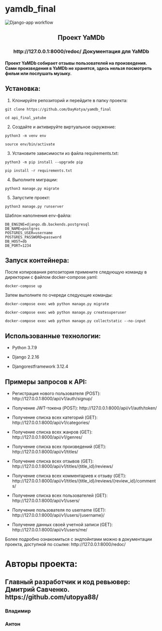 # yamdb_final

![Django-app workflow](https://github.com/DayKotya/yamdb_final/actions/workflows/yamdb_workflow.yml/badge.svg)

<h2 align="center">Проект YaMDb</h2>
<h3 align="center">http://127.0.0.1:8000/redoc/ Документация для YaMDb</h3>
<h4>Проект YaMDb собирает отзывы пользователей на произведения. Сами произведения в YaMDb не хранятся, здесь нельзя посмотреть фильм или послушать музыку.</h4>

<h2>Установка:</h2>

1) Клонируйте репозиторий и перейдите в папку проекта:

```
git clone https://github.com/DayKotya/yamdb_final
```

```
cd api_final_yatube
```

2) Cоздайте и активируйте виртуальное окружение:

```
python3 -m venv env
```

```
source env/bin/activate
```

3) Установите зависимости из файла requirements.txt:

```
python3 -m pip install --upgrade pip
```

```
pip install -r requirements.txt
```

4) Выполните миграции:

```
python3 manage.py migrate
```

5) Запустите проект:

```
python3 manage.py runserver
```


Шаблон наполнения env-файла:

```
DB_ENGINE=django.db.backends.postgresql
DB_NAME=postgres
POSTGRES_USER=username
POSTGRES_PASSWORD=password
DB_HOST=db
DB_PORT=1234
```

<h2>Запуск контейнера:</h2>
После копирования репозитория примените следующую команду в директории с файлом docker-compose.yaml:

```
docker-compose up
```

Затем выполните по очереди следующие команды:

```
docker-compose exec web python manage.py migrate
```

```
docker-compose exec web python manage.py createsuperuser
```

```
docker-compose exec web python manage.py collectstatic --no-input 
```

<h2>Использованные технологии:</h2>

<ul>
<li><p>Python 3.7.9</p></li>
<li><p>Django 2.2.16</p></li>
<li><p>Djangorestframework 3.12.4</p></li>
</ul>

<h2>Примеры запросов к API:</h2>

<ul>
<li><p>Регистрация нового пользователя (POST): http://127.0.0.1:8000/api/v1/auth/signup/</p></li>
<li><p>Получение JWT-токена (POST): http://127.0.0.1:8000/api/v1/auth/token/</p></li>
<li><p>Получение списка всех категорий (GET): http://127.0.0.1:8000/api/v1/categories/</p></li>
<li><p>Получение списка всех жанров (GET): http://127.0.0.1:8000/api/v1/genres/</p></li>
<li><p>Получение списка всех произведений (GET): http://127.0.0.1:8000/api/v1/titles/</p></li>
<li><p>Получение списка всех отзывов (GET): http://127.0.0.1:8000/api/v1/titles/{title_id}/reviews/</p></li>
<li><p>Получение списка всех комментариев к отзыву (GET): http://127.0.0.1:8000/api/v1/titles/{title_id}/reviews/{review_id}/comments/</p></li>
<li><p>Получение списка всех пользователей (GET): http://127.0.0.1:8000/api/v1/users/</p></li>
<li><p>Получение пользователя по username (GET): http://127.0.0.1:8000/api/v1/users/{username}/</p></li>
<li><p>Получение данных своей учетной записи (GET): http://127.0.0.1:8000/api/v1/users/me/</p></li>
</ul>
Более подробно ознакомиться с эндпойнтами можно в документации проекта, доступной по ссылке: http://127.0.0.1:8000/redoc/

<h1>Авторы проекта:</h1>
<h2>Главный разработчик и код ревьювер: Дмитрий Савченко. https://github.com/utopya88/</h2>
<h3>Владимир</h3>
<h3>Антон</h3>
